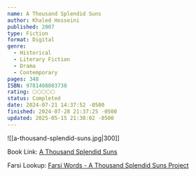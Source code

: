 ```yaml
---
name: A Thousand Splendid Suns
author: Khaled Hosseini
published: 2007
type: Fiction
format: Digital
genre:
  - Historical
  - Literary Fiction
  - Drama
  - Contemporary
pages: 348
ISBN: 9781408803738
rating: 🌕🌕🌕🌕🌕
status: Completed
date: 2024-07-21 14:37:52 -0500
finished: 2024-07-28 21:37:25 -0500
updated: 2025-05-15 21:38:02 -0500
---
```


![[a-thousand-splendid-suns.jpg|300]]

Book Link: [A Thousand Splendid Suns](https://www.goodreads.com/book/show/128029.A_Thousand_Splendid_Suns)

Farsi Lookup: [Farsi Words - A Thousand Splendid Suns Project](https://atssproject.weebly.com/farsi-words.html)